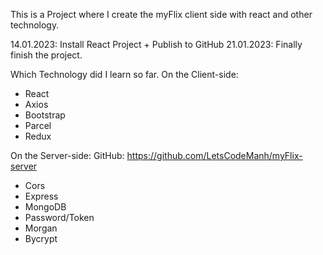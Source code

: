 This is a Project where I create the myFlix client side with react and other technology.

14.01.2023: Install React Project + Publish to GitHub
21.01.2023: Finally finish the project.

Which Technology did I learn so far.
On the Client-side:
- React
- Axios
- Bootstrap
- Parcel
- Redux

On the Server-side:
GitHub: https://github.com/LetsCodeManh/myFlix-server
- Cors
- Express
- MongoDB
- Password/Token
- Morgan
- Bycrypt